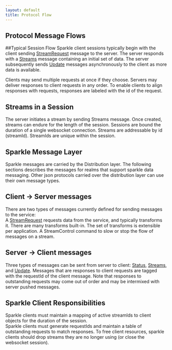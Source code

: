 ```yaml
---
layout: default
title: Protocol Flow
---
```


Protocol Message Flows
---

##Typical Session Flow
Sparkle client sessions typically begin with the client sending [StreamRequest](StreamRequest.html) 
message to the server.
The server responds with a [Streams](Streams.html) message containing an initial set of data. 
The server subsequently sends [Update](Update.html) messages asynchronously to the client as more data is available. 

Clients may send multiple requests at once if they choose. 
Servers may deliver responses to client requests in any order. 
To enable clients to align responses with requests, responses are labeled with the id of the request.

## Streams in a Session
The server initiates a stream by sending Streams message. Once created, streams can endure for the length of the session. Sessions are bound the duration of a single websocket connection. Streams are addressable by id (streamId). StreamIds are unique within the session.

## Sparkle Message Layer
Sparkle messages are carried by the Distribution layer. 
The following sections describes the messages for realms that support sparkle data messaging. 
Other json protocols carried over the distribution layer can use their own message types.

## Client -> Server messages
There are two types of messages currently defined for sending messages to the service:  
A [StreamRequest](StreamRequest.html) requests data from the service, and typically transforms it. There are many transforms built-in. The set of transforms is extensible per application. 
A StreamControl command to slow or stop the flow of messages on a stream. 

## Server -> Client messages
Three types of messages can be sent from server to client: 
[Status](Status.html), [Streams](Streams.html), and [Update](Update.html). 
Messages that are responses to client requests are tagged with the requestId of the client message. 
Note that responses to outstanding requests may come out of order and may be intermixed
with server pushed messages.

## Sparkle Client Responsibilities
Sparkle clients must maintain a mapping of active streamIds to client objects for the duration of the session.   
Sparkle clients must generate requestIds and maintain a table of outstanding requests to match responses.
To free client resources, sparkle clients should drop streams they are no longer using 
(or close the websocket session).
